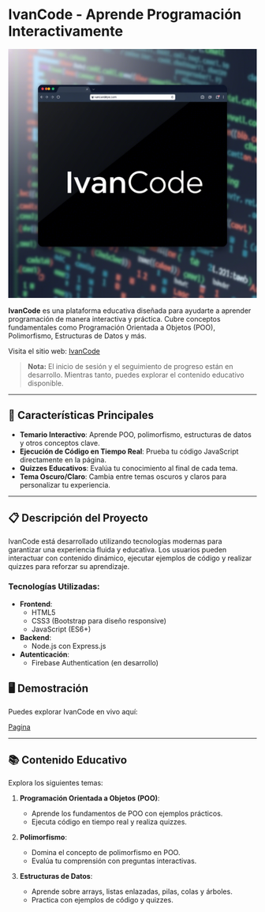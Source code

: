 # IvanCode - Aprende Programación Interactivamente

![IvanCode](./public/assets/images/ivancode-logo.png)

**IvanCode** es una plataforma educativa diseñada para ayudarte a aprender programación de manera interactiva y práctica. Cubre conceptos fundamentales como Programación Orientada a Objetos (POO), Polimorfismo, Estructuras de Datos y más.

Visita el sitio web: [IvanCode](https://web-educativa.vercel.app/)

> **Nota:** El inicio de sesión y el seguimiento de progreso están en desarrollo. Mientras tanto, puedes explorar el contenido educativo disponible.

---

## 🚀 Características Principales

- **Temario Interactivo**: Aprende POO, polimorfismo, estructuras de datos y otros conceptos clave.
- **Ejecución de Código en Tiempo Real**: Prueba tu código JavaScript directamente en la página.
- **Quizzes Educativos**: Evalúa tu conocimiento al final de cada tema.
- **Tema Oscuro/Claro**: Cambia entre temas oscuros y claros para personalizar tu experiencia.

---

## 📋 Descripción del Proyecto

IvanCode está desarrollado utilizando tecnologías modernas para garantizar una experiencia fluida y educativa. Los usuarios pueden interactuar con contenido dinámico, ejecutar ejemplos de código y realizar quizzes para reforzar su aprendizaje.

### Tecnologías Utilizadas:
- **Frontend**:
  - HTML5
  - CSS3 (Bootstrap para diseño responsive)
  - JavaScript (ES6+)
- **Backend**:
  - Node.js con Express.js
- **Autenticación**:
  - Firebase Authentication (en desarrollo)

## 🖥️ Demostración

Puedes explorar IvanCode en vivo aquí:

[Pagina](https://web-educativa.vercel.app/)

---

## 📚 Contenido Educativo

Explora los siguientes temas:

1. **Programación Orientada a Objetos (POO)**:
   - Aprende los fundamentos de POO con ejemplos prácticos.
   - Ejecuta código en tiempo real y realiza quizzes.

2. **Polimorfismo**:
   - Domina el concepto de polimorfismo en POO.
   - Evalúa tu comprensión con preguntas interactivas.

3. **Estructuras de Datos**:
   - Aprende sobre arrays, listas enlazadas, pilas, colas y árboles.
   - Practica con ejemplos de código y quizzes.
